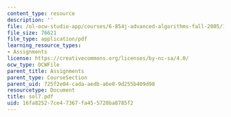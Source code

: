 ```yaml
---
content_type: resource
description: ''
file: /ol-ocw-studio-app/courses/6-854j-advanced-algorithms-fall-2005/16fa82527ce47367fa455728ba8785f2_sol7.pdf
file_size: 76621
file_type: application/pdf
learning_resource_types:
- Assignments
license: https://creativecommons.org/licenses/by-nc-sa/4.0/
ocw_type: OCWFile
parent_title: Assignments
parent_type: CourseSection
parent_uid: 725f2e04-cada-aedb-a6e0-9d255b409d98
resourcetype: Document
title: sol7.pdf
uid: 16fa8252-7ce4-7367-fa45-5728ba8785f2
---
```

